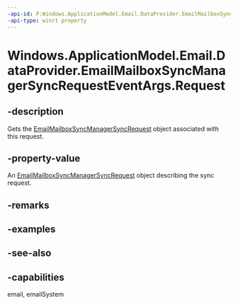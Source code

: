 ```yaml
---
-api-id: P:Windows.ApplicationModel.Email.DataProvider.EmailMailboxSyncManagerSyncRequestEventArgs.Request
-api-type: winrt property
---
```


<!-- Property syntax
public Windows.ApplicationModel.Email.DataProvider.EmailMailboxSyncManagerSyncRequest Request { get; }
-->

# Windows.ApplicationModel.Email.DataProvider.EmailMailboxSyncManagerSyncRequestEventArgs.Request

## -description
Gets the [EmailMailboxSyncManagerSyncRequest](emailmailboxsyncmanagersyncrequest.md) object associated with this request.

## -property-value
An [EmailMailboxSyncManagerSyncRequest](emailmailboxsyncmanagersyncrequest.md) object describing the sync request.

## -remarks

## -examples

## -see-also

## -capabilities
email, emailSystem
